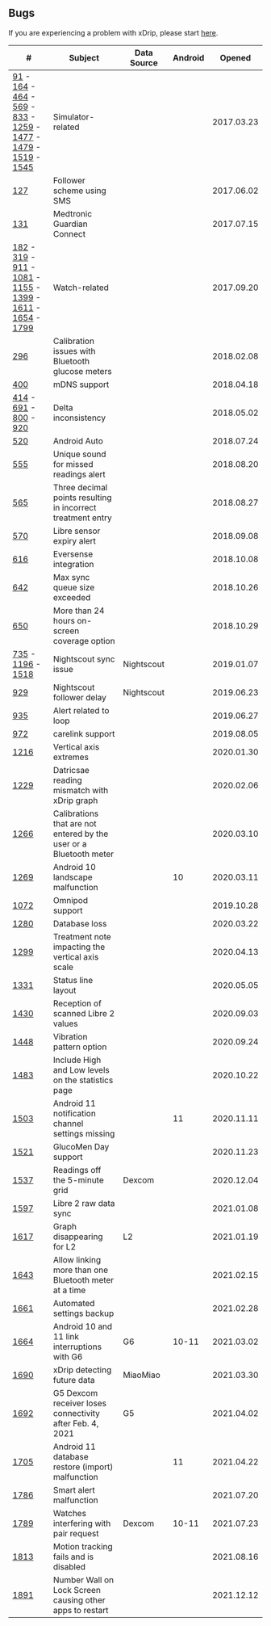 ## Bugs  
If you are experiencing a problem with xDrip, please start [here](https://navid200.github.io/xDrip/docs/Troubleshooting_page.html).  
  
| # | Subject | Data Source | Android | Opened |
|---|---------|--------|---------|--------|
| [91](https://github.com/NightscoutFoundation/xDrip/issues/91) - [164](https://github.com/NightscoutFoundation/xDrip/issues/164) - [464](https://github.com/NightscoutFoundation/xDrip/issues/464) - [569](https://github.com/NightscoutFoundation/xDrip/issues/569) - [833](https://github.com/NightscoutFoundation/xDrip/issues/833) - [1259](https://github.com/NightscoutFoundation/xDrip/issues/1259) - [1477](https://github.com/NightscoutFoundation/xDrip/issues/1477) - [1479](https://github.com/NightscoutFoundation/xDrip/issues/1479) - [1519](https://github.com/NightscoutFoundation/xDrip/issues/1519) - [1545](https://github.com/NightscoutFoundation/xDrip/issues/1545) | Simulator-related | | | 2017.03.23 |  
| [127](https://github.com/NightscoutFoundation/xDrip/issues/127) | Follower scheme using SMS | | | 2017.06.02 |  
| [131](https://github.com/NightscoutFoundation/xDrip/issues/131) | Medtronic Guardian Connect | | | 2017.07.15 |  
| [182](https://github.com/NightscoutFoundation/xDrip/issues/182) - [319](https://github.com/NightscoutFoundation/xDrip/issues/319) - [911](https://github.com/NightscoutFoundation/xDrip/issues/911) - [1081](https://github.com/NightscoutFoundation/xDrip/issues/1081) - [1155](https://github.com/NightscoutFoundation/xDrip/issues/1155) - [1399](https://github.com/NightscoutFoundation/xDrip/issues/1399) - [1611](https://github.com/NightscoutFoundation/xDrip/issues/1611) - [1654](https://github.com/NightscoutFoundation/xDrip/issues/1654) - [1799](https://github.com/NightscoutFoundation/xDrip/issues/1799) | Watch-related | | | 2017.09.20 |  
| [296](https://github.com/NightscoutFoundation/xDrip/issues/296) | Calibration issues with Bluetooth glucose meters | | |2018.02.08 |  
| [400](https://github.com/NightscoutFoundation/xDrip/issues/400) | mDNS support | | | 2018.04.18 |  
| [414](https://github.com/NightscoutFoundation/xDrip/issues/414) - [691](https://github.com/NightscoutFoundation/xDrip/issues/691) - [800](https://github.com/NightscoutFoundation/xDrip/issues/800) - [920](https://github.com/NightscoutFoundation/xDrip/issues/920) | Delta inconsistency | | | 2018.05.02 |  
| [520](https://github.com/NightscoutFoundation/xDrip/issues/520) | Android Auto | | | 2018.07.24 |  
| [555](https://github.com/NightscoutFoundation/xDrip/issues/555) | Unique sound for missed readings alert | | | 2018.08.20 |  
| [565](https://github.com/NightscoutFoundation/xDrip/issues/565) | Three decimal points resulting in incorrect treatment entry | | | 2018.08.27 |  
| [570](https://github.com/NightscoutFoundation/xDrip/issues/570) | Libre sensor expiry alert | | | 2018.09.08 |  
| [616](https://github.com/NightscoutFoundation/xDrip/issues/616) | Eversense integration | | | 2018.10.08 |  
| [642](https://github.com/NightscoutFoundation/xDrip/issues/642) | Max sync queue size exceeded | | | 2018.10.26 |  
| [650](https://github.com/NightscoutFoundation/xDrip/issues/650) | More than 24 hours on-screen coverage option | | | 2018.10.29 |  
| [735](https://github.com/NightscoutFoundation/xDrip/issues/735) - [1196](https://github.com/NightscoutFoundation/xDrip/issues/1196) - [1518](https://github.com/NightscoutFoundation/xDrip/issues/1518) | Nightscout sync issue | Nightscout | | 2019.01.07 |  
| [929](https://github.com/NightscoutFoundation/xDrip/issues/929) | Nightscout follower delay | Nightscout | | 2019.06.23 |  
| [935](https://github.com/NightscoutFoundation/xDrip/issues/935) | Alert related to loop | | | 2019.06.27 |  
| [972](https://github.com/NightscoutFoundation/xDrip/issues/972) | carelink support | | | 2019.08.05 |  
| [1216](https://github.com/NightscoutFoundation/xDrip/issues/1216) | Vertical axis extremes | | | 2020.01.30 |  
| [1229](https://github.com/NightscoutFoundation/xDrip/issues/1229) | Datricsae reading mismatch with xDrip graph | | | 2020.02.06 |  
| [1266](https://github.com/NightscoutFoundation/xDrip/issues/1266) | Calibrations that are not entered by the user or a Bluetooth meter | | | 2020.03.10 |   
| [1269](https://github.com/NightscoutFoundation/xDrip/issues/1269) | Android 10 landscape malfunction | | 10 | 2020.03.11 |  
| [1072](https://github.com/NightscoutFoundation/xDrip/issues/1072) | Omnipod support | | | 2019.10.28 |  
| [1280](https://github.com/NightscoutFoundation/xDrip/issues/1280) | Database loss | | | 2020.03.22 |
| [1299](https://github.com/NightscoutFoundation/xDrip/issues/1299) | Treatment note impacting the vertical axis scale | | | 2020.04.13 |  
| [1331](https://github.com/NightscoutFoundation/xDrip/issues/1331) | Status line layout | | | 2020.05.05 |  
| [1430](https://github.com/NightscoutFoundation/xDrip/issues/1430) | Reception of scanned Libre 2 values| | | 2020.09.03 |  
| [1448](https://github.com/NightscoutFoundation/xDrip/issues/1448) | Vibration pattern option | | | 2020.09.24 |  
| [1483](https://github.com/NightscoutFoundation/xDrip/issues/1483) | Include High and Low levels on the statistics page | | | 2020.10.22 |  
| [1503](https://github.com/NightscoutFoundation/xDrip/issues/1503) | Android 11 notification channel settings missing | | 11 | 2020.11.11 |  
| [1521](https://github.com/NightscoutFoundation/xDrip/issues/1521) | GlucoMen Day support | | | 2020.11.23 |  
| [1537](https://github.com/NightscoutFoundation/xDrip/issues/1537) | Readings off the 5-minute grid | Dexcom | | 2020.12.04 |  
| [1597](https://github.com/NightscoutFoundation/xDrip/issues/1597) | Libre 2 raw data sync | | | 2021.01.08|  
| [1617](https://github.com/NightscoutFoundation/xDrip/issues/1617) | Graph disappearing for L2 | L2 | | 2021.01.19 |  
| [1643](https://github.com/NightscoutFoundation/xDrip/issues/1643) | Allow linking more than one Bluetooth meter at a time | | | 2021.02.15 |  
| [1661](https://github.com/NightscoutFoundation/xDrip/issues/1661) | Automated settings backup | | | 2021.02.28 |  
| [1664](https://github.com/NightscoutFoundation/xDrip/issues/1664) | Android 10 and 11 link interruptions with G6 | G6 | 10-11 | 2021.03.02 |  
| [1690](https://github.com/NightscoutFoundation/xDrip/issues/1690) | xDrip detecting future data | MiaoMiao | | 2021.03.30 |  
| [1692](https://github.com/NightscoutFoundation/xDrip/issues/1692) | G5 Dexcom receiver loses connectivity after Feb. 4, 2021 | G5 | | 2021.04.02 |  
| [1705](https://github.com/NightscoutFoundation/xDrip/issues/1705) | Android 11 database restore (import) malfunction | | 11 | 2021.04.22 |  
| [1786](https://github.com/NightscoutFoundation/xDrip/issues/1786) | Smart alert malfunction | | | 2021.07.20 |  
| [1789](https://github.com/NightscoutFoundation/xDrip/issues/1789) | Watches interfering with pair request | Dexcom | 10-11 | 2021.07.23 |  
| [1813](https://github.com/NightscoutFoundation/xDrip/issues/1813) | Motion tracking fails and is disabled | | | 2021.08.16 |  
| [1891](https://github.com/NightscoutFoundation/xDrip/issues/1891) | Number Wall on Lock Screen causing other apps to restart | | | 2021.12.12 |  
